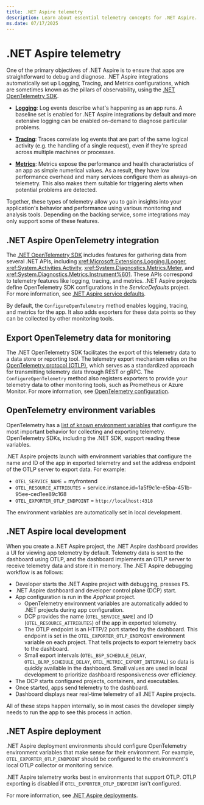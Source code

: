 ```yaml
---
title: .NET Aspire telemetry
description: Learn about essential telemetry concepts for .NET Aspire.
ms.date: 07/17/2025
---
```


# .NET Aspire telemetry

One of the primary objectives of .NET Aspire is to ensure that apps are straightforward to debug and diagnose. .NET Aspire integrations automatically set up Logging, Tracing, and Metrics configurations, which are sometimes known as the pillars of observability, using the [.NET OpenTelemetry SDK](https://github.com/open-telemetry/opentelemetry-dotnet).

- **[Logging](/dotnet/core/diagnostics/logging-tracing)**: Log events describe what's happening as an app runs. A baseline set is enabled for .NET Aspire integrations by default and more extensive logging can be enabled on-demand to diagnose particular problems.

- **[Tracing](/dotnet/core/diagnostics/distributed-tracing)**: Traces correlate log events that are part of the same logical activity (e.g. the handling of a single request), even if they're spread across multiple machines or processes.

- **[Metrics](/dotnet/core/diagnostics/metrics)**: Metrics expose the performance and health characteristics of an app as simple numerical values. As a result, they have low performance overhead and many services configure them as always-on telemetry. This also makes them suitable for triggering alerts when potential problems are detected.

Together, these types of telemetry allow you to gain insights into your application's behavior and performance using various monitoring and analysis tools. Depending on the backing service, some integrations may only support some of these features.

## .NET Aspire OpenTelemetry integration

The [.NET OpenTelemetry SDK](https://github.com/open-telemetry/opentelemetry-dotnet) includes features for gathering data from several .NET APIs, including <xref:Microsoft.Extensions.Logging.ILogger>, <xref:System.Activities.Activity>, <xref:System.Diagnostics.Metrics.Meter>, and <xref:System.Diagnostics.Metrics.Instrument%601>. These APIs correspond to telemetry features like logging, tracing, and metrics. .NET Aspire projects define OpenTelemetry SDK configurations in the _ServiceDefaults_ project. For more information, see [.NET Aspire service defaults](service-defaults.md).

By default, the `ConfigureOpenTelemetry` method enables logging, tracing, and metrics for the app. It also adds exporters for these data points so they can be collected by other monitoring tools.

## Export OpenTelemetry data for monitoring

The .NET OpenTelemetry SDK facilitates the export of this telemetry data to a data store or reporting tool. The telemetry export mechanism relies on the [OpenTelemetry protocol (OTLP)](https://opentelemetry.io/docs/specs/otel/protocol), which serves as a standardized approach for transmitting telemetry data through REST or gRPC. The `ConfigureOpenTelemetry` method also registers exporters to provide your telemetry data to other monitoring tools, such as Prometheus or Azure Monitor. For more information, see [OpenTelemetry configuration](service-defaults.md#opentelemetry-configuration).

## OpenTelemetry environment variables

OpenTelemetry has a [list of known environment variables](https://opentelemetry.io/docs/specs/otel/configuration/sdk-environment-variables/) that configure the most important behavior for collecting and exporting telemetry. OpenTelemetry SDKs, including the .NET SDK, support reading these variables.

.NET Aspire projects launch with environment variables that configure the name and ID of the app in exported telemetry and set the address endpoint of the OTLP server to export data. For example:

- `OTEL_SERVICE_NAME` = myfrontend
- `OTEL_RESOURCE_ATTRIBUTES` = service.instance.id=1a5f9c1e-e5ba-451b-95ee-ced1ee89c168
- `OTEL_EXPORTER_OTLP_ENDPOINT` = `http://localhost:4318`

The environment variables are automatically set in local development.

## .NET Aspire local development

When you create a .NET Aspire project, the .NET Aspire dashboard provides a UI for viewing app telemetry by default. Telemetry data is sent to the dashboard using OTLP, and the dashboard implements an OTLP server to receive telemetry data and store it in memory. The .NET Aspire debugging workflow is as follows:

- Developer starts the .NET Aspire project with debugging, presses <kbd>F5</kbd>.
- .NET Aspire dashboard and developer control plane (DCP) start.
- App configuration is run in the _AppHost_ project.
  - OpenTelemetry environment variables are automatically added to .NET projects during app configuration.
  - DCP provides the name (`OTEL_SERVICE_NAME`) and ID (`OTEL_RESOURCE_ATTRIBUTES`) of the app in exported telemetry.
  - The OTLP endpoint is an HTTP/2 port started by the dashboard. This endpoint is set in the `OTEL_EXPORTER_OTLP_ENDPOINT` environment variable on each project. That tells projects to export telemetry back to the dashboard.
  - Small export intervals (`OTEL_BSP_SCHEDULE_DELAY`, `OTEL_BLRP_SCHEDULE_DELAY`, `OTEL_METRIC_EXPORT_INTERVAL`) so data is quickly available in the dashboard. Small values are used in local development to prioritize dashboard responsiveness over efficiency.
- The DCP starts configured projects, containers, and executables.
- Once started, apps send telemetry to the dashboard.
- Dashboard displays near real-time telemetry of all .NET Aspire projects.

All of these steps happen internally, so in most cases the developer simply needs to run the app to see this process in action.

## .NET Aspire deployment

.NET Aspire deployment environments should configure OpenTelemetry environment variables that make sense for their environment. For example, `OTEL_EXPORTER_OTLP_ENDPOINT` should be configured to the environment's local OTLP collector or monitoring service.

.NET Aspire telemetry works best in environments that support OTLP. OTLP exporting is disabled if `OTEL_EXPORTER_OTLP_ENDPOINT` isn't configured.

For more information, see [.NET Aspire deployments](../deployment/overview.md).
